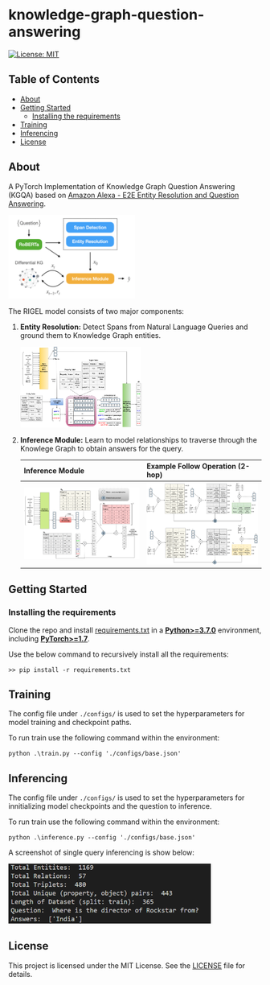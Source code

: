 # knowledge-graph-question-answering
[![License: MIT](https://img.shields.io/badge/License-MIT-yellow.svg)](https://github.com/edwinthomas444/knowledge-graph-question-answering/blob/main/LICENSE)

## Table of Contents

+ [About](#about)
+ [Getting Started](#getting_started)
    + [Installing the requirements](#installing)
+ [Training](#train)
+ [Inferencing](#inference)
+ [License](#license)

## About <a name = "about"></a>

A PyTorch Implementation of Knowledge Graph Question Answering (KGQA) based on [Amazon Alexa - E2E Entity Resolution and Question Answering](https://aclanthology.org/2021.emnlp-main.345.pdf).

<!-- ![E2E Model](/assets/e2e.png "E2E Model") -->
<img src="./assets/e2e.png" width="50%" height="50%">

The RIGEL model consists of two major components:

1. **Entity Resolution:** Detect Spans from Natural Language Queries and ground them to Knowledge Graph entities.

    <img src="./assets/entity_resolution.png" width="50%" height="50%">

2. **Inference Module:** Learn to model relationships to traverse through the Knowlege Graph to obtain answers for the query.

    Inference Module | Example Follow Operation (2-hop)
    --- | ---
    ![Inference Module](/assets/inference_module.png) | ![Example Inference multi-hop](/assets/inference_module_example.png)

## Getting Started <a name = "getting_started"></a>

### Installing the requirements <a name = "installing"></a>
Clone the repo and install [requirements.txt](./requirements.txt) in a
[**Python>=3.7.0**](https://www.python.org/) environment, including
[**PyTorch>=1.7**](https://pytorch.org/get-started/locally/).

Use the below command to recursively install all the requirements:

```
>> pip install -r requirements.txt
```
## Training <a name = "train"></a>
The config file under `./configs/` is used to set the hyperparameters for model training and checkpoint paths.

To run train use the following command within the environment:

```
python .\train.py --config './configs/base.json'
```

## Inferencing <a name = "inference"></a>
The config file under `./configs/` is used to set the hyperparameters for innitializing model checkpoints and the question to inference.

To run train use the following command within the environment:

```
python .\inference.py --config './configs/base.json'
```

A screenshot of single query inferencing is show below:

<img src="./assets/running_inference.png" width="80%" height="80%">

## License <a name = "license"></a>

This project is licensed under the MIT License. See the [LICENSE](LICENSE) file for details.